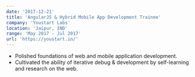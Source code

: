 ```yaml
---
date: '2017-12-21'
title: 'AngularJS & Hybrid Mobile App Development Trainee'
company: 'Youstart Labs'
location: 'Jaipur, IND'
range: 'May 2017 - Jul 2017'
url: 'https://youstart.in/'
---
```


- Polished foundations of web and mobile application development.
- Cultivated the ability of iterative debug & development by self-learning and research on the web.

